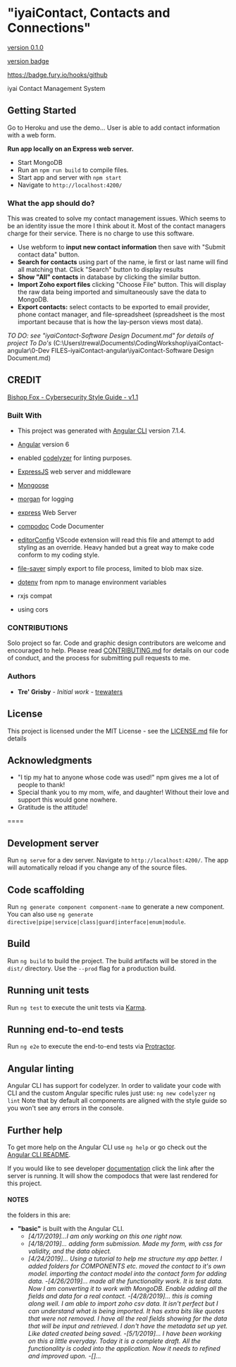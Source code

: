 # "iyaiContact, Contacts and Connections"

[version 0.1.0](https://semver.org/)

[version badge](https://badge.fury.io/hooks/github)

https://badge.fury.io/hooks/github



iyai Contact Management System

## Getting Started

Go to Heroku and use the demo... User is able to add contact information with a web form.

**Run app locally on an Express web server.**

- Start MongoDB
- Run an `npm run build` to compile files.
- Start app and server with `npm start`
- Navigate to `http://localhost:4200/`

### What the app should do?

This was created to solve my contact management issues. Which seems to be an identity issue the more I think about it. Most of the contact managers charge for their service. There is no charge to use this software.

- Use webform to **input new contact information** then save with "Submit contact data" button.
- **Search for contacts** using part of the name, ie first or last name will find all matching that. Click "Search" button to display results
- **Show "All" contacts** in database by clicking the similar button.
- **Import Zoho export files** clicking "Choose File" button. This will display the raw data being imported and simultaneously save the data to MongoDB.
- **Export contacts:** select contacts to be exported to email provider, phone contact manager, and file-spreadsheet (spreadsheet is the most important because that is how the lay-person views most data).

_TO DO: see "iyaiContact-Software Design Document.md" for details of project To Do's_ (C:\Users\trewa\Documents\CodingWorkshop\iyaiContact-angular\0-Dev FILES-iyaiContact-angular\iyaiContact-Software Design Document.md)

## CREDIT

[Bishop Fox - Cybersecurity Style Guide - v1.1](https://www.bishopfox.com/blog/2018/02/hello-world-introducing-the-bishop-fox-cybersecurity-style-guide/)

### Built With

- This project was generated with [Angular CLI](https://github.com/angular/angular-cli) version 7.1.4.
- [Angular](https://angular.io) version 6
- enabled [codelyzer](https://www.npmjs.com/package/codelyzer) for linting purposes.
- [ExpressJS](https://github.com/expressjs/express) web server and middleware
- [Mongoose](https://mongoosejs.com/)
- [morgan](https://github.com/expressjs/morgan) for logging
- [express](https://expressjs.com/) Web Server
- [compodoc](https://compodoc.app/) Code Documenter
- [editorConfig](https://editorconfig.org/) VScode extension will read this file and attempt to add styling as an override. Heavy handed but a great way to make code conform to my coding style.
- [file-saver](https://www.npmjs.com/package/file-saver) simply export to file process, limited to blob max size.
- [dotenv](https://www.npmjs.com/package/dotenv) from npm to manage environment variables

- rxjs compat
- using cors

### CONTRIBUTIONS

Solo project so far. Code and graphic design contributors are welcome and encouraged to help. Please read [CONTRIBUTING.md](CONTRIBUTING.md) for details on our code of conduct, and the process for submitting pull requests to me. 

### Authors

- **Tre' Grisby** - _Initial work_ - [trewaters](https://github.com/trewaters)

## License

This project is licensed under the MIT License - see the [LICENSE.md](LICENSE.md) file for details

## Acknowledgments

- "I tip my hat to anyone whose code was used!" npm gives me a lot of people to thank!
- Special thank you to my mom, wife, and daughter! Without their love and support this would gone nowhere.
- Gratitude is the attitude!

====

## Development server

Run `ng serve` for a dev server. Navigate to `http://localhost:4200/`. The app will automatically reload if you change any of the source files.

## Code scaffolding

Run `ng generate component component-name` to generate a new component. You can also use `ng generate directive|pipe|service|class|guard|interface|enum|module`.

## Build

Run `ng build` to build the project. The build artifacts will be stored in the `dist/` directory. Use the `--prod` flag for a production build.

## Running unit tests

Run `ng test` to execute the unit tests via [Karma](https://karma-runner.github.io).

## Running end-to-end tests

Run `ng e2e` to execute the end-to-end tests via [Protractor](http://www.protractortest.org/).

## Angular linting

Angular CLI has support for codelyzer. In order to validate your code with CLI and the custom Angular specific rules just use:
`ng new codelyzer`
`ng lint`
Note that by default all components are aligned with the style guide so you won't see any errors in the console.

## Further help

To get more help on the Angular CLI use `ng help` or go check out the [Angular CLI README](https://github.com/angular/angular-cli/blob/master/README.md).

If you would like to see developer [documentation](http://localhost:4200/docs/index.html) click the link after the server is running. It will show the compodocs that were last rendered for this project.

#### NOTES
the folders in this are: 
- **"basic"** is built with the Angular CLI.
  - _[4/17/2019]...I am only working on this one right now._
  - _[4/18/2019]... adding form submission. Made my form, with css for validity, and the data object._
  - _[4/24/2019]... Using a tutorial to help me structure my app better. I added folders for COMPONENTS etc. moved the contact to it's own model. importing the contact model into the contact form for adding data._
  -_[4/26/2019]... made all the functionality work. It is test data. Now I am converting it to work with MongoDB. Enable adding all the fields and data for a real contact._
  -_[4/28/2019]... this is coming along well. I am able to import zoho csv data. It isn't perfect but I can understand what is being imported. It has extra bits like quotes that were not removed. I have all the real fields showing for the data that will be input and retrieved. I don't have the metadata set up yet. Like dated created being saved._
  -_[5/1/2019]... I have been working on this a little everyday. Today it is a complete draft. All the functionality is coded into the application. Now it needs to refined and improved upon._
  -_[]..._
